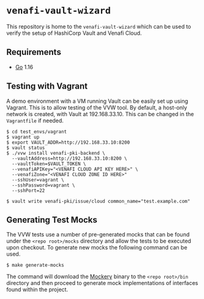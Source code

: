 # `venafi-vault-wizard`
This repository is home to the `venafi-vault-wizard` which can be used to verify the setup of HashiCorp Vault and Venafi Cloud.

## Requirements

-	[Go](https://golang.org/doc/install) 1.16

## Testing with Vagrant

A demo environment with a VM running Vault can be easily set up using Vagrant.
This is to allow testing of the VVW tool.
By default, a host-only network is created, with Vault at 192.168.33.10.
This can be changed in the `Vagrantfile` if needed.

```shell
$ cd test_envs/vagrant
$ vagrant up
$ export VAULT_ADDR=http://192.168.33.10:8200
$ vault status
$ ./vvw install venafi-pki-backend \
  --vaultAddress=http://192.168.33.10:8200 \
  --vaultToken=$VAULT_TOKEN \
  --venafiAPIKey="<VENAFI CLOUD API KEY HERE>" \
  --venafiZone="<VENAFI CLOUD ZONE ID HERE>"
  --sshUser=vagrant \
  --sshPassword=vagrant \
  --sshPort=22

$ vault write venafi-pki/issue/cloud common_name="test.example.com"
```

## Generating Test Mocks

The VVW tests use a number of pre-generated mocks that can be found under the `<repo root>/mocks` directory and allow the 
tests to be executed upon checkout.  To generate new mocks the following command can be used.

```shell
$ make generate-mocks
```

The command will download the [Mockery](http://github.com/vektra/mockery/v2@v2.6.0) binary to the `<repo root>/bin` directory and 
then proceed to generate mock implementations of interfaces found within the project.


